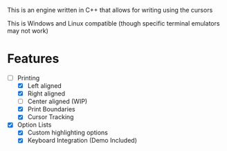 This is an engine written in C++ that allows for writing using the cursors

This is Windows and Linux compatible (though specific terminal emulators may not work)

# Features
- [ ] Printing
  - [X] Left aligned
  - [X] Right aligned
  - [ ] Center aligned (WIP)
  - [X] Print Boundaries
  - [X] Cursor Tracking
- [X] Option Lists
  - [X] Custom highlighting options
  - [X] Keyboard Integration (Demo Included)
